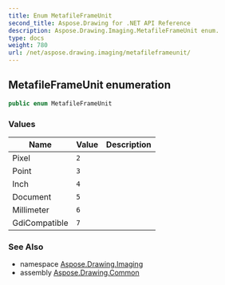 ```yaml
---
title: Enum MetafileFrameUnit
second_title: Aspose.Drawing for .NET API Reference
description: Aspose.Drawing.Imaging.MetafileFrameUnit enum. 
type: docs
weight: 780
url: /net/aspose.drawing.imaging/metafileframeunit/
---
```

## MetafileFrameUnit enumeration

```csharp
public enum MetafileFrameUnit
```

### Values

| Name | Value | Description |
| --- | --- | --- |
| Pixel | `2` |  |
| Point | `3` |  |
| Inch | `4` |  |
| Document | `5` |  |
| Millimeter | `6` |  |
| GdiCompatible | `7` |  |

### See Also

* namespace [Aspose.Drawing.Imaging](../../aspose.drawing.imaging/)
* assembly [Aspose.Drawing.Common](../../)


